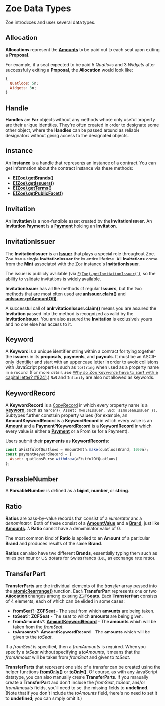 # Zoe Data Types

Zoe introduces and uses several data types.

## Allocation

**Allocations** represent the **[Amounts](/reference/ertp-api/ertp-data-types#amount)** to be paid
out to each seat upon exiting a **Proposal**.

For example, if a seat expected to be paid 5 _Quatloos_ and 3 _Widgets_ after successfully exiting a **Proposal**, the **Allocation** would look like:

```js
{
  Quatloos: 5n;
  Widgets: 3n;
}
```

## Handle

**Handles** are **Far** objects without any methods whose only useful property are their
unique identities. They're often created in order to designate some other object, where the
**Handles** can be passed around as reliable designators without giving access to the
designated objects.

## Instance

An **Instance** is a handle that represents an instance of a contract.
You can get information about the contract instance via these methods:

- **[E(Zoe).getBrands()](./zoe#e-zoe-getbrands-instance)**
- **[E(Zoe).getIssuers()](./zoe#e-zoe-getissuers-instance)**
- **[E(Zoe).getTerms()](./zoe#e-zoe-getterms-instance)**
- **[E(Zoe).getPublicFacet()](./zoe#e-zoe-getpublicfacet-instance)**

## Invitation

An **Invitation** is a non-fungible asset created by the **[InvitationIssuer](#invitationissuer)**.
An **Invitation Payment** is a **[Payment](/reference/ertp-api/payment)** holding an **Invitation**.

## InvitationIssuer

The **InvitationIssuer** is an **[Issuer](/reference/ertp-api/issuer)** that plays a
special role throughout Zoe. Zoe has a single **InvitationIssuer** for its entire
lifetime. All **Invitations** come from the **[Mint](/reference/ertp-api/mint)**
associated with the Zoe instance's **InvitationIssuer**.

The issuer is publicly available (via [`E(Zoe).getInvitationIssuer()`](./zoe-contract-facet#zcf-getinvitationissuer)),
so the ability to validate invitations is widely available.

**InvitationIssuer** has all the methods of regular **Issuers**, but the two methods that are most
often used are **[anIssuer.claim()](/reference/ertp-api/issuer#anissuer-claim-payment-optamount)**
and **[anIssuer.getAmountOf()](/reference/ertp-api/issuer#anissuer-getamountof-payment)**.

A successful call of **anInvitationIssuer.claim()** means you are assured the **Invitation** passed into
the method is recognized as valid by the **InvitationIssuer**. You are also assured the **Invitation**
is exclusively yours and no one else has access to it.

## Keyword

A **Keyword** is a unique identifier string within a contract for tying together the
**issuers** in its **proposals**, **payments**, and **payouts**.
It must be an ASCII-only [identifier](https://developer.mozilla.org/en-US/docs/Glossary/Identifier)
and start with an upper case letter in order to avoid collisions with JavaScript properties
such as `toString` when used as a property name in a record.
(For more detail, see [Why do Zoe keywords have to start with a capital letter? #8241](https://github.com/Agoric/agoric-sdk/discussions/8241).)
`NaN` and `Infinity` are also not allowed as keywords.

<a id="amountkeywordrecord"></a>

## KeywordRecord

A **KeywordRecord** is a [CopyRecord](/glossary/#copyrecord) in which every property name
is a **[Keyword](#keyword)**, such as `harden({ Asset: moolaIssuer, Bid: simoleanIssuer })`.
Subtypes further constrain property values (for example, an
**AmountKeywordRecord** is a **KeywordRecord** in which every value is an
**[Amount](/reference/ertp-api/ertp-data-types#amount)** and a
**PaymentPKeywordRecord** is a **KeywordRecord** in which every value is either a
**[Payment](/reference/ertp-api/payment)** or a Promise for a Payment).

Users submit their **payments** as **KeywordRecords**:

```js
const aFistfulOfQuatloos = AmountMath.make(quatloosBrand, 1000n);
const paymentKeywordRecord = {
  Asset: quatloosPurse.withdraw(aFistfulOfQuatloos)
};
```

## ParsableNumber

A **ParsableNumber** is defined as a **bigint**, **number**, or **string**.

## Ratio

**Ratios** are pass-by-value records that consist of a
_numerator_ and a _denominator_. Both of these consist of a
**[AmountValue](/reference/ertp-api/ertp-data-types#amountvalue)** and a **[Brand](/reference/ertp-api/brand)**,
just like **[Amounts](/reference/ertp-api/ertp-data-types#amount)**.
A **Ratio** cannot have a denominator value of 0.

The most common kind of **Ratio** is applied to an **Amount** of a particular **Brand**
and produces results of the same **Brand**.

**Ratios** can also have two different **Brands**, essentially typing them such as miles per
hour or US dollars for Swiss francs (i.e., an exchange rate ratio).

## TransferPart

**TransferParts** are the individual elements of the _transfer_ array passed into the
**[atomicRearrange()](./zoe-helpers#atomicrearrange-zcf-transfers)** function. Each **TransferPart**
represents one or two **[Allocation](#allocation)** changes among existing
**[ZCFSeats](./zcfseat)**. Each **TransferPart** consists of 4 elements, each of which can be elided
in some cases:

- **fromSeat**?: **ZCFSeat** - The seat from which **amounts** are being taken.
- **toSeat**?: **ZCFSeat** - The seat to which **amounts** are being given.
- **fromAmounts**?: **[AmountKeywordRecord](#keywordrecord)** - The **amounts** which will be taken from the _fromSeat_.
- **toAmounts**?: **AmountKeywordRecord** - The **amounts** which will be given to the _toSeat_.

If a _fromSeat_ is specified, then a _fromAmounts_ is required. When you specify a _toSeat_ without
specifying a _toAmounts_, it means that the _fromAmount_ will be taken from _fromSeat_ and given to
_toSeat_.

**TransferParts** that represent one side of a transfer
can be created using the helper functions
**[fromOnly()](./zoe-helpers#fromonly-fromseat-fromamounts)** or
**[toOnly()](./zoe-helpers#toonly-toseat-toamounts)**.
Of course, as with any JavaScript datatype, you can also manually create **TransferParts**.
If you manually create a **TransferPart** and don't include the _fromSeat_, _toSeat_, and/or
_fromAmounts_ fields, you'll need to set the missing fields to **undefined**. (Note that if you don't
include the _toAmounts_ field, there's no need to set it to **undefined**; you can simply omit it.)
